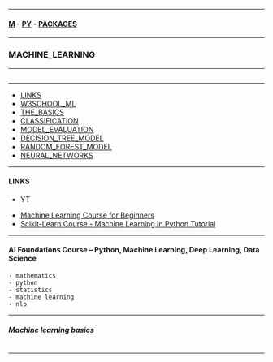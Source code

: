 
---

#### [M](https://github.com/ttltrk/TTT/blob/master/menu.md) - [PY](https://github.com/ttltrk/TTT/blob/master/PY/PY.md) - [PACKAGES](https://github.com/ttltrk/TTT/blob/master/PY/PACKAGES/PACKAGES.md)

---

### MACHINE_LEARNING

---

```

```

---

* [LINKS](#LINKS)
* [W3SCHOOL_ML](https://github.com/ttltrk/TTT/blob/master/PY/PACKAGES/MACHINE_LEARNING/W3SCHOOL_ML.md)
* [THE_BASICS](https://github.com/ttltrk/TTT/blob/master/PY/PACKAGES/MACHINE_LEARNING/THE_BASICS.md)
* [CLASSIFICATION](https://github.com/ttltrk/TTT/blob/master/PY/PACKAGES/MACHINE_LEARNING/CLASSIFICATION.md)
* [MODEL_EVALUATION](https://github.com/ttltrk/TTT/blob/master/PY/PACKAGES/MACHINE_LEARNING/MODEL_EVALUATION.md)
* [DECISION_TREE_MODEL](https://github.com/ttltrk/TTT/blob/master/PY/PACKAGES/MACHINE_LEARNING/DECISION_TREE_MODEL.md)
* [RANDOM_FOREST_MODEL](https://github.com/ttltrk/TTT/blob/master/PY/PACKAGES/MACHINE_LEARNING/RANDOM_FOREST_MODEL.md)
* [NEURAL_NETWORKS](https://github.com/ttltrk/TTT/blob/master/PY/PACKAGES/MACHINE_LEARNING/NEURAL_NETWORKS.md)

---

#### LINKS

- YT

* [Machine Learning Course for Beginners](https://www.youtube.com/watch?v=NWONeJKn6kc&t=5885s)
* [Scikit-Learn Course - Machine Learning in Python Tutorial](https://www.youtube.com/watch?v=pqNCD_5r0IU)

---

#### AI Foundations Course – Python, Machine Learning, Deep Learning, Data Science

```
- mathematics
- python
- statistics
- machine learning
- nlp
```

---

##### Machine learning basics

```

```

---
